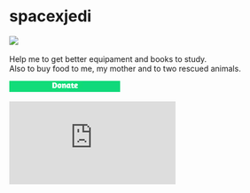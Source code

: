 # spacexjedi

![](https://media.giphy.com/media/ff0dv4KMGxjna/source.gif)  

Help me to get better equipament and books to study.   
Also to buy food to me, my mother and to two rescued animals.     

[![donate](https://github.com/spacexjedi/spacexjedi/blob/master/donate/don.jpg)](https://github.com/spacexjedi/spacexjedi/blob/master/donate/donate.md)    


![album 🖼](https://github.com/spacexjedi/spacexjedi/blob/master/album/images/screenshoot.md)  

